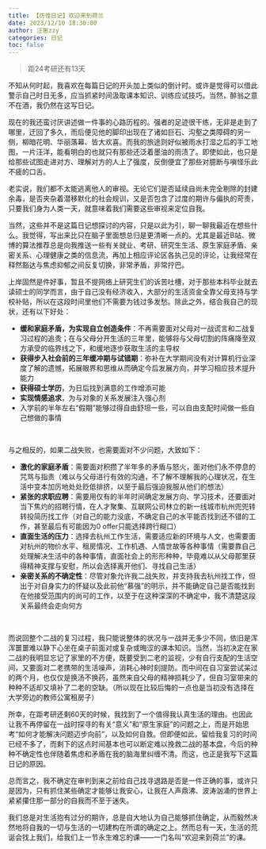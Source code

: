 ```yaml
---
title: 【彷徨日记】欢迎来到荷兰
date: 2023/12/10 18:30:00
author: 汪崽zzy
categories: 日记
toc: false
---
```


>距24考研还有13天

不知从何时起，我喜欢在每篇日记的开头加上类似的倒计时。或许是觉得可以借此警示自己时日无多，应当抓紧时间汲取课本知识、训练应试技巧。当然，醉翁之意不在酒，我仍然在这写日记。
<br>

现在的我还蛮讨厌讲述做一件事的心路历程的。强者的足迹很干练，无非是走到了哪里，迂回了多久，而后便见他的脚印出现在了诸如巨石、沟壑之类障碍的另一侧，柳暗花明、华丽落幕、皆大欢喜。而我的旅途则好似被雨水打湿之后的手工地图，一片汪洋，能看明白的也就只有那些还泛着墨油的雨渍了。即使如此，也只是给那些试图走进对方、理解对方的人上了强度，反倒便宜了那些对臆断与嗔怪乐此不疲的口舌。
<br>

老实说，我们都不太能逃离他人的审视。无论它们是否延续自尚未完全剔除的封建余毒，是否夹杂着潜移默化的社会规训，又是否包含了过度的期许与偏执的苛责，只要我们身为人类一天，就意味着我们需要这些审视来定位自我。
<br>

当然，这些并不是这篇日记想探讨的内容，只是以此为引，聊一聊我最近在想些什么。我觉得，写出来比只在脑子里面想总归是更清晰一点的。尤其是最近B站、微博的算法推荐总是向我推送一些有关就业、考研、研究生生活、原生家庭矛盾、亲密关系、心理健康之类的信息流，再加上相应评论区各执己见的评论，让我经常在释然豁达与焦虑抑郁之间反复切换，非常矛盾，非常拧巴。
<br>

上岸固然是件好事，暂且不提网络上研究生们的诉苦吐槽，对于那些本科毕业就去读硕士的同学而言，由于自己没有经济收入，大部分的生活资金全靠父母支持与学校补贴，所以在这段时间里他们不需要为钱过多发愁。除此之外，结合我自己的现状，还有以下好处：
- **缓和家庭矛盾，为实现自立创造条件**：不再需要面对父母对一战谎言和二战复习过程的追责；在与父母分开生活的三年里，能够将与父母切割的阵痛降至双方承受的临界线之下，和缓地逐步获取生活的主导权
- **获得步入社会前的三年缓冲期与试错期**：弥补在大学期间没有对计算机行业深度了解的遗憾，拓展眼界和思维从而确定今后发展方向，并学习相应技术提升能力
- **获得硕士学历**，为日后找到满意的工作增添可能
- **实现情感追求**，为与对象的关系发展注入强心剂
- 入学前的半年左右“假期”能够过得自由舒坦一些，可以自由支配时间做一些自己想做的事情
<br>

与之相反的，如果二战失败，也需要面对不少问题，大致如下：
- **激化的家庭矛盾**：需要面对积攒了半年多的矛盾与怒火，面对他们永不停息的咒骂与指责（难以与父母进行有效的沟通，不了解不理解我的心理状况，在生活中变本加厉地处处贬低排挤，以至于最后强迫我服从他们的想法）
- **紧张的求职应聘**：需要用仅有的半年时间确定发展方向、学习技术，还要面对当下焦灼的招聘行情，在人才聚集、互联网公司林立的新一线城市杭州兜兜转转投简历找工作（对自己的能力没底，不确定自己的水平能否找到还不错的工作，甚至最后有可能因为0 offer只能选择跨行糊口）
- **直面生活的压力**：选择去杭州工作生活，需要适应新的环境与人文，也需要面对杭州的物价水平、租房情况、工作机遇、人情世故等各种事情（需要靠自己处理解决生活中的各种事情，直面社会上的形形种种，毕竟难以从父母那里获得精神支撑与安慰，所以会选择离开他们、寻找自己生活）
- **亲密关系的不确定性**：尽管对象允许我二战失败，并支持我去杭州找工作，但出于对自身实力的怀疑以及此前他“慕强”的明示，并不能确定自己是否能找到在他接受范围内的尚可的工作，以至于在这种深深的不确定中，我不清楚这段关系最终会走向何方
<br>

而说回整个二战的复习过程，我只能说整体的状况与一战并无多少不同，依旧是浑浑噩噩难以静下心坐在桌子前面对或复杂或晦涩的课本知识。当然，当初决定在家二战的我明显忘记了家里的不方便，既要受到二老的监视，少有自行支配的生活空间，又要面对二老携带的生活噪声，消耗心神时刻提防。而中间在自习室尝试呆过的两个月，也仅仅是换汤不换药，虽然来自父母的精神损耗少了，但自习室带来的种种不适却又填补了二老的空缺。（所以现在比较后悔的一点也是当初没有选择在大学旁边的教师公寓租房子）
<br>

所幸，在距考研还剩60天的时候，我找到了一个值得我认真生活的理由。也因此让我不再停留在一战时探寻的有关“意义”和“原生家庭”的问题之上，而是开始思考“如何才能解决问题迈步向前”，以及如何自救。但即便如此，留给我复习的时间已经不多了，而剩下的这点时间基本也可以断定难以挽救二战的基本盘，今后的种种不确定性也伴随着焦虑和矛盾在我的脑海里纠缠不清。而这，也正是我写下这篇日记的原因。
<br>

总而言之，我不确定在审判到来之前给自己找寻退路是否是一件正确的事，或许只是因为，只有抓住某些确定才能够让我安心，让我在人声鼎沸、波涛汹涌的世界上紧紧攥住那一部分的自我而不至于迷失。
<br>

我们总是对生活抱有过分的期许，总是自大地认为自己能够抓住确定，从而毅然决然地将自我的一切与生活的一切建构在所谓的确定之上。然而总有一天，生活的荒诞会找上我们，给我们上一节永生难忘的课——一门名叫“欢迎来到荷兰”的课。